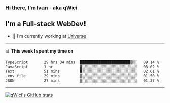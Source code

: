 ### Hi there, I'm Ivan - aka [qWici][website]

## I'm a Full-stack WebDev!
- 🔭 I’m currently working at [Universe][universe]

---

📊 **This week I spent my time on**
<!--START_SECTION:waka-->

```txt
TypeScript       29 hrs 34 mins  ██████████████████████▒░░   89.14 %
JavaScript       1 hr            ▓░░░░░░░░░░░░░░░░░░░░░░░░   03.02 %
Text             51 mins         ▓░░░░░░░░░░░░░░░░░░░░░░░░   02.61 %
.env file        29 mins         ▒░░░░░░░░░░░░░░░░░░░░░░░░   01.50 %
JSON             27 mins         ▒░░░░░░░░░░░░░░░░░░░░░░░░   01.37 %
```

<!--END_SECTION:waka-->

---

[![qWici's GitHub stats](https://github-readme-stats.vercel.app/api?username=qWici)](https://github.com/qWici/github-readme-stats)

[website]: https://devkucher.com
[twitter]: https://twitter.com/KucherDev
[linkedin]: https://www.linkedin.com/in/ivankucher
[universe]: https://universeapps.limited
